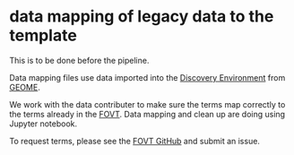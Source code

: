 # data mapping of legacy data to the template

This is to be done before the pipeline.

Data mapping files use data imported into the <a href="de.cyverse.org">Discovery Environment</a> from <a href="https://geome-db.org/workbench/template"> GEOME</a>. 

We work with the data contributer to make sure the terms map correctly to the terms already in the <a href="http://obofoundry.org/ontology/fovt">FOVT</a>. Data mapping and clean up are doing using Jupyter notebook.

To request terms, please see the <a href="github.com/futres/fovt">FOVT GitHub</a> and submit an issue.
